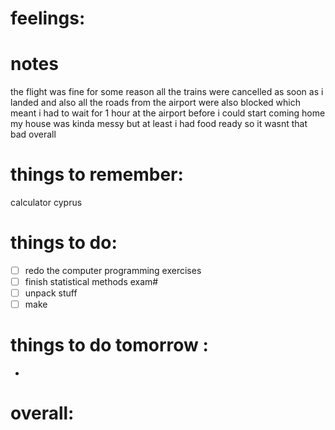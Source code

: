 
# feelings:

# notes
the flight was fine
for some reason all the trains were cancelled as soon as i landed and also all the roads from the airport were also blocked which meant i had to wait for 1 hour at the airport before i could start coming home
my house was kinda messy but at least i had food ready so it wasnt that bad overall 

# things to remember:
calculator cyprus
# things to do:
- [ ] redo the computer programming exercises
- [ ] finish statistical methods exam#
- [ ] unpack stuff
- [ ] make 
# things to do tomorrow :
- 
# overall:

